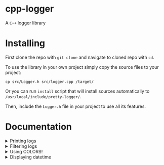 # cpp-logger
A `C++` logger library


# Installing
First clone the repo with `git clone` and navigate to cloned repo with `cd`.


To use the library in your own project simply copy the source files to your project:
```
cp src/Logger.h src/logger.cpp /target/
```

Or you can run `install` script that will install sources automatically to
`/usr/local/include/pretty-logger/`.


Then, include the `Logger.h` file in your project to use all its features.


# Documentation

<details>

<summary>Printing logs</summary>

Use one of these methods to print logs:
* `PrintDebug()`
* `PrintLog()`
* `PrintWarn()`
* `PrintErr()`
* `PrintCrit()`

Note that debug logs will get filtered out by default.

</details>


<details>

<summary>Filtering logs</summary>

## By verbosity

Verbosity controls which logs are suppressed and which are not.
Method `SetLoggerVerbosity(...)` is used to set the verbosity value.

Possible verbosity values are:

* [0] All - Don't suppress any logs
* [1] Standard - Only suppress debug logs (default value)
* [2] Quiet - Only show warnings and errors
* [3] ErrorsOnly - This is pretty self-explanatory

You can either use `LogLevel` `enum` or an `int` value to set verbosity to
desired level. Just make sure that verbosity value is in the range of 0-3 or
you will get an error.

## Overriding log filtering

To override log filtering, call `ToggleLogFilteringOverride(bool)`.

You can disable filtering per-log by passing `overridePriority` set to `true`
to any of the logging functions.

</details>


<details>

<summary>Using COLORS!</summary>

Colored logs are enabled by default.
Colors may not be supported by your terminal emulator, conflict with some
features or just simply not fit your taste.
`ToggleLogColor(bool)` can be used to toggle color.

</details>


<details>

<summary>Displaying datetime</summary>

The Display Dates feature adds a timestamp to each log entry.
You can toggle showing dates with `ToggleLogDatetime(bool)` function.

When this option enabled logs will appear like so:
```
[DEB] [14:21:24] debug
[LOG] [14:21:24] info
[WAR] [14:21:24] warning
[ERR] [14:21:24] error
```

You can customize datetime format with `SetLogDatetimeFromat(string)`.

</details>
